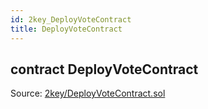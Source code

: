 ```yaml
---
id: 2key_DeployVoteContract
title: DeployVoteContract
---
```


<div class="contract-doc"><div class="contract"><h2 class="contract-header"><span class="contract-kind">contract</span> DeployVoteContract</h2><div class="source">Source: <a href="git+https://github.com/2keynet/web3-alpha/blob/v0.0.3/contracts/2key/DeployVoteContract.sol" target="_blank">2key/DeployVoteContract.sol</a></div></div></div>
